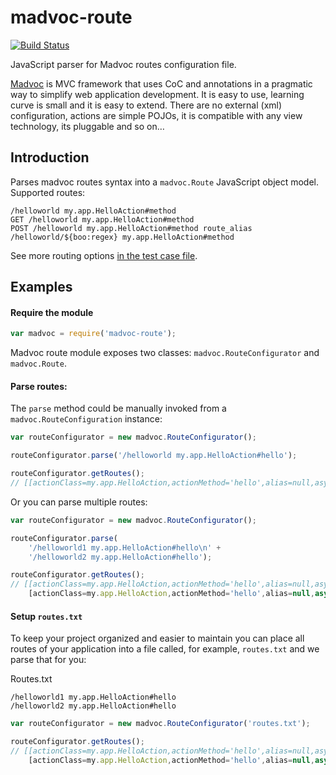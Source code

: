 madvoc-route
============

[![Build Status](http://img.shields.io/travis/eduardolundgren/madvoc-route.svg?style=flat)](https://travis-ci.org/eduardolundgren/madvoc-route)

JavaScript parser for Madvoc routes configuration file.

[Madvoc](http://jodd.org/doc/madvoc/) is MVC framework that uses CoC and annotations in a pragmatic way to simplify web application development. It is easy to use, learning curve is small and it is easy to extend. There are no external (xml) configuration, actions are simple POJOs, it is compatible with any view technology, its pluggable and so on…

## Introduction

Parses madvoc routes syntax into a `madvoc.Route` JavaScript object model. Supported routes:

```
/helloworld my.app.HelloAction#method
GET /helloworld my.app.HelloAction#method
POST /helloworld my.app.HelloAction#method route_alias
/helloworld/${boo:regex} my.app.HelloAction#method
```

See more routing options [in the test case file](https://github.com/eduardolundgren/madvoc-route/blob/master/test/test.js).

## Examples

#### Require the module

```js
var madvoc = require('madvoc-route');
```

Madvoc route module exposes two classes: `madvoc.RouteConfigurator` and `madvoc.Route`.

#### Parse routes:

The `parse` method could be manually invoked from a `madvoc.RouteConfiguration` instance:


```js
var routeConfigurator = new madvoc.RouteConfigurator();

routeConfigurator.parse('/helloworld my.app.HelloAction#hello');

routeConfigurator.getRoutes();
// [[actionClass=my.app.HelloAction,actionMethod='hello',alias=null,async=false,httpMethod=GET,path=/helloworld]]
```

Or you can parse multiple routes:

```js
var routeConfigurator = new madvoc.RouteConfigurator();

routeConfigurator.parse(
    '/helloworld1 my.app.HelloAction#hello\n' + 
    '/helloworld2 my.app.HelloAction#hello');

routeConfigurator.getRoutes();
// [[actionClass=my.app.HelloAction,actionMethod='hello',alias=null,async=false,httpMethod=GET,path=/helloworld1],
    [actionClass=my.app.HelloAction,actionMethod='hello',alias=null,async=false,httpMethod=GET,path=/helloworld2]]
```

#### Setup `routes.txt`

To keep your project organized and easier to maintain you can place all routes of your application into a file called, for example, `routes.txt` and we parse that for you:

Routes.txt

```
/helloworld1 my.app.HelloAction#hello
/helloworld2 my.app.HelloAction#hello
```

```js
var routeConfigurator = new madvoc.RouteConfigurator('routes.txt');

routeConfigurator.getRoutes();
// [[actionClass=my.app.HelloAction,actionMethod='hello',alias=null,async=false,httpMethod=GET,path=/helloworld1],
    [actionClass=my.app.HelloAction,actionMethod='hello',alias=null,async=false,httpMethod=GET,path=/helloworld2]]
```
